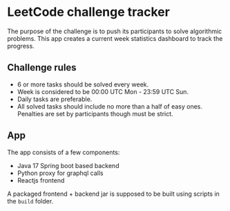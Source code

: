 # LeetCode challenge tracker

The purpose of the challenge is to push its participants to solve algorithmic
problems. This app creates a current week statistics dashboard 
to track the progress.

## Challenge rules
 - 6 or more tasks should be solved every week. 
 - Week is considered to be 00:00 UTC Mon - 23:59 UTC Sun.
 - Daily tasks are preferable.
 - All solved tasks should include no more than a half of easy ones.
Penalties are set by participants though must be strict.
   
## App

The app consists of a few components:

- Java 17 Spring boot based backend
- Python proxy for graphql calls
- Reactjs frontend

A packaged frontend + backend jar is supposed to be built using scripts 
in the `build` folder.